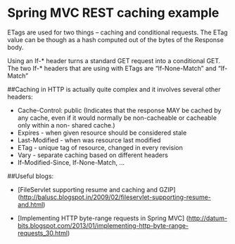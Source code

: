 Spring MVC REST caching example
=============

ETags are used for two things – caching and conditional requests.
The ETag value can be though as a hash computed out of the bytes of the Response body.

Using an If-* header turns a standard GET request into a conditional GET.
The two If-* headers that are using with ETags are “If-None-Match” and “If-Match”

##Caching in HTTP is actually quite complex and it involves several other headers:

 - Cache-Control: public (Indicates that the response MAY be cached by any cache, even if it would normally be non-cacheable or cacheable only within a non- shared cache.)
 - Expires - when given resource should be considered stale
 - Last-Modified - when was resource last modified
 - ETag - unique tag of resource, changed in every revision
 - Vary - separate caching based on different headers
 - If-Modified-Since, If-None-Match, ...

##Useful blogs:

 - [FileServlet supporting resume and caching and GZIP] (http://balusc.blogspot.in/2009/02/fileservlet-supporting-resume-and.html)

 - [Implementing HTTP byte-range requests in Spring MVC] (http://datum-bits.blogspot.com/2013/01/implementing-http-byte-range-requests_30.html)
